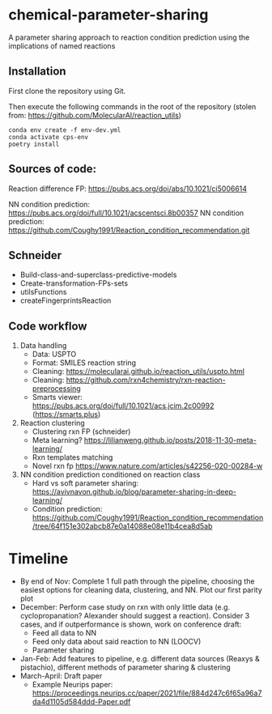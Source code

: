 # chemical-parameter-sharing
A parameter sharing approach to reaction condition prediction using the implications of named reactions

## Installation

First clone the repository using Git.

Then execute the following commands in the root of the repository (stolen from: https://github.com/MolecularAI/reaction_utils)

    conda env create -f env-dev.yml
    conda activate cps-env
    poetry install
    
 ## Sources of code:
 Reaction difference FP: https://pubs.acs.org/doi/abs/10.1021/ci5006614
 
 NN condition prediction: https://pubs.acs.org/doi/full/10.1021/acscentsci.8b00357
 NN condition prediction: https://github.com/Coughy1991/Reaction_condition_recommendation.git

## Schneider

- Build-class-and-superclass-predictive-models
- Create-transformation-FPs-sets
- utilsFunctions
- createFingerprintsReaction

## Code workflow

1) Data handling
    - Data: USPTO
    - Format: SMILES reaction string
    - Cleaning: https://molecularai.github.io/reaction_utils/uspto.html
    - Cleaning: https://github.com/rxn4chemistry/rxn-reaction-preprocessing
    - Smarts viewer: https://pubs.acs.org/doi/full/10.1021/acs.jcim.2c00992 (https://smarts.plus)
2) Reaction clustering
    - Clustering rxn FP (schneider)
    - Meta learning? https://lilianweng.github.io/posts/2018-11-30-meta-learning/
    - Rxn templates matching
    - Novel rxn fp https://www.nature.com/articles/s42256-020-00284-w
3) NN condition prediction conditioned on reaction class
    - Hard vs soft parameter sharing: https://avivnavon.github.io/blog/parameter-sharing-in-deep-learning/
    - Condition prediction: https://github.com/Coughy1991/Reaction_condition_recommendation/tree/64f151e302abcb87e0a14088e08e11b4cea8d5ab
    
# Timeline

- By end of Nov: Complete 1 full path through the pipeline, choosing the easiest options for cleaning data, clustering, and NN. Plot our first parity plot
- December: Perform case study on rxn with only little data (e.g. cyclopropanation? Alexander should suggest a reaction). Consider 3 cases, and if outperformance is shown, work on conference draft:
    - Feed all data to NN
    - Feed only data about said reaction to NN (LOOCV)
    - Parameter sharing
- Jan-Feb: Add features to pipeline, e.g. different data sources (Reaxys & pistachio), different methods of parameter sharing & clustering
- March-April: Draft paper
    - Example Neurips paper: https://proceedings.neurips.cc/paper/2021/file/884d247c6f65a96a7da4d1105d584ddd-Paper.pdf
    
    
    
